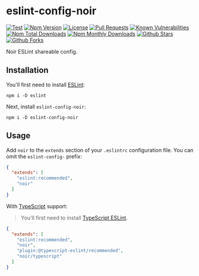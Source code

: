 # eslint-config-noir

[![Test](https://github.com/ardalanamini/eslint-config-noir/actions/workflows/test.yml/badge.svg)](https://github.com/ardalanamini/eslint-config-noir/actions/workflows/test.yml)
[![Npm Version](https://img.shields.io/npm/v/eslint-config-noir.svg)](https://www.npmjs.com/package/eslint-config-noir)
[![License](https://img.shields.io/github/license/ardalanamini/eslint-config-noir.svg)](https://github.com/ardalanamini/eslint-config-noir/blob/master/LICENSE)
[![Pull Requests](https://img.shields.io/badge/PRs-Welcome-brightgreen.svg)](https://github.com/ardalanamini/eslint-config-noir/pulls)
[![Known Vulnerabilities](https://snyk.io/test/github/ardalanamini/eslint-config-noir/badge.svg?targetFile=package.json)](https://snyk.io/test/github/ardalanamini/eslint-config-noir?targetFile=package.json)
[![Npm Total Downloads](https://img.shields.io/npm/dt/eslint-config-noir.svg)](https://www.npmjs.com/package/eslint-config-noir)
[![Npm Monthly Downloads](https://img.shields.io/npm/dm/eslint-config-noir.svg)](https://www.npmjs.com/package/eslint-config-noir)
[![Github Stars](https://img.shields.io/github/stars/ardalanamini/eslint-config-noir.svg?style=social&label=Stars)](https://github.com/ardalanamini/eslint-config-noir)
[![Github Forks](https://img.shields.io/github/forks/ardalanamini/eslint-config-noir.svg?style=social&label=Fork)](https://github.com/ardalanamini/eslint-config-noir)

Noir ESLint shareable config.

## Installation

You'll first need to install [ESLint](http://eslint.org):

```shell
npm i -D eslint
```

Next, install `eslint-config-noir`:

```shell
npm i -D eslint-config-noir
```

## Usage

Add `noir` to the `extends` section of your `.eslintrc` configuration file. You can omit the `eslint-config-` prefix:

```json
{
  "extends": [
    "eslint:recommended",
    "noir"
  ]
}
```

With [TypeScript](https://www.typescriptlang.org) support:

> You'll first need to install [TypeScript ESLint](https://typescript-eslint.io).

```json
{
  "extends": [
    "eslint:recommended",
    "noir",
    "plugin:@typescript-eslint/recommended",
    "noir/typescript"
  ]
}
```
